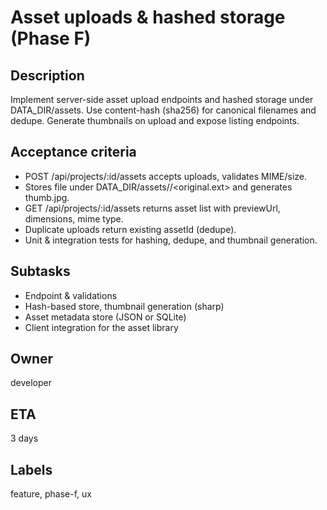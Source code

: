 # Asset uploads & hashed storage (Phase F)

## Description

Implement server-side asset upload endpoints and hashed storage under DATA_DIR/assets. Use content-hash (sha256) for canonical filenames and dedupe. Generate thumbnails on upload and expose listing endpoints.

## Acceptance criteria

- POST /api/projects/:id/assets accepts uploads, validates MIME/size.
- Stores file under DATA_DIR/assets/<hash>/<original.ext> and generates thumb.jpg.
- GET /api/projects/:id/assets returns asset list with previewUrl, dimensions, mime type.
- Duplicate uploads return existing assetId (dedupe).
- Unit & integration tests for hashing, dedupe, and thumbnail generation.

## Subtasks

- Endpoint & validations
- Hash-based store, thumbnail generation (sharp)
- Asset metadata store (JSON or SQLite)
- Client integration for the asset library

## Owner
developer

## ETA
3 days

## Labels
feature, phase-f, ux